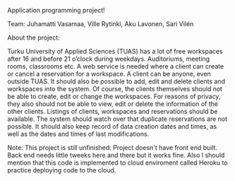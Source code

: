 Application programming project!

Team:
Juhamatti Vasamaa, Ville Rytinki, Aku Lavonen, Sari Vilén


About the project:

Turku University of Applied Sciences (TUAS) has a lot of free workspaces after 16 and before 21 o’clock during weekdays. Auditoriums, meeting rooms, classrooms etc. A web service is needed where a client can create or cancel a reservation for a workspace. A client can be anyone, even outside TUAS. It should also be possible to add, edit and delete clients and workspaces into the system. Of course, the clients themselves should not be able to create, edit or change the workspaces. For reasons of privacy, they also should not be able to view, edit or delete the information of the other clients. Listings of clients, workspaces and reservations should be available. The system should watch over that duplicate reservations are not possible. It should also keep record of data creation dates and times, as well as the dates and times of last modifications.

Note: This project is still unfinished: Project doesn't have front end built. Back end needs little tweeks here and there but it works fine. 
Also I should mention that this code is implemented to cloud enviroment called Heroku to practice deploying code to the cloud.
